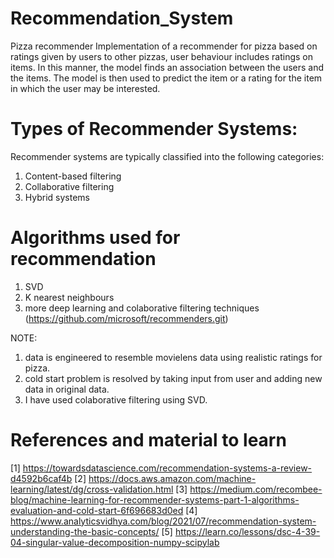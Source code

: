 # Recommendation_System
Pizza recommender
Implementation of a recommender for pizza based on ratings given by users to other pizzas, user behaviour includes ratings on items. In this manner, the model finds an association between the users and the items. The model is then used to predict the item or a rating for the item in which the user may be interested. 

# Types of Recommender Systems: #
Recommender systems are typically classified into the following categories:
1) Content-based filtering
2) Collaborative filtering
3) Hybrid systems

# Algorithms used for recommendation #
1) SVD 
2) K nearest neighbours
3) more deep learning and colaborative filtering techniques (https://github.com/microsoft/recommenders.git)

NOTE:
1) data is engineered to resemble movielens data using realistic ratings for pizza.
2) cold start problem is resolved by taking input from user and adding new data in original data.
3) I have used colaborative filtering using SVD.

# References and material to learn #
[1] https://towardsdatascience.com/recommendation-systems-a-review-d4592b6caf4b
[2]	https://docs.aws.amazon.com/machine-learning/latest/dg/cross-validation.html
[3]	https://medium.com/recombee-blog/machine-learning-for-recommender-systems-part-1-algorithms-evaluation-and-cold-start-6f696683d0ed
[4]	https://www.analyticsvidhya.com/blog/2021/07/recommendation-system-understanding-the-basic-concepts/
[5]	https://learn.co/lessons/dsc-4-39-04-singular-value-decomposition-numpy-scipylab



